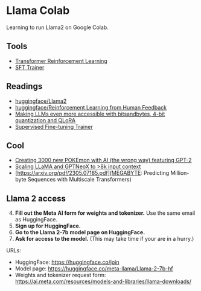 # Llama Colab

Learning to run Llama2 on Google Colab.

## Tools

-   [Transformer Reinforcement Learning](https://github.com/lvwerra/trl)
-   [SFT Trainer](https://github.com/lvwerra/trl/blob/main/examples/scripts/sft_trainer.py)

## Readings

-   [huggingface/Llama2](https://huggingface.co/blog/llama2)
-   [huggingface/Reinforcement Learning from Human Feedback](https://huggingface.co/blog/rlhf)
-   [Making LLMs even more accessible with bitsandbytes, 4-bit quantization and QLoRA](https://huggingface.co/blog/4bit-transformers-bitsandbytes)
-   [Supervised Fine-tuning Trainer](https://huggingface.co/docs/trl/v0.4.7/en/sft_trainer)

## Cool

-   [Creating 3000 new POKEmon with AI (the wrong way) featuring GPT-2](https://youtu.be/Z9K3cwSL6uM)
-   [Scaling LLaMA and GPTNeoX to >8k input context ](https://twitter.com/joao_gante/status/1679775399172251648)
-   [https://arxiv.org/pdf/2305.07185.pdf](MEGABYTE: Predicting Million-byte Sequences with Multiscale Transformers)

## Llama 2 access

4. **Fill out the Meta AI form for weights and tokenizer.** Use the same email as HuggingFace.
1. **Sign up for HuggingFace.**
1. **Go to the Llama 2-7b model page on HuggingFace.**
1. **Ask for access to the model.** (This may take time if your are in a hurry.)

URLs:

-   HuggingFace: https://huggingface.co/join
-   Model page: https://huggingface.co/meta-llama/Llama-2-7b-hf
-   Weights and tokenizer request form: https://ai.meta.com/resources/models-and-libraries/llama-downloads/
